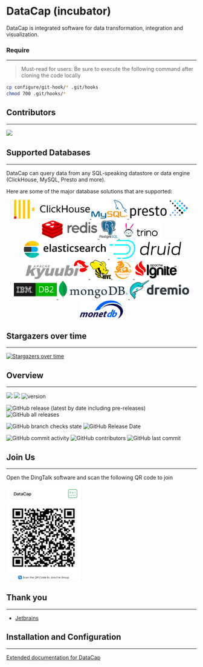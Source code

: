 # DataCap (incubator)

DataCap is integrated software for data transformation, integration and visualization.

### Require

---

> Must-read for users: Be sure to execute the following command after cloning the code locally

```bash
cp configure/git-hook/* .git/hooks
chmod 700 .git/hooks/*
```

## Contributors

---

<a href="https://github.com/EdurtIO/incubator-datacap/graphs/contributors">
  <img src="https://contrib.rocks/image?repo=EdurtIO/incubator-datacap" />
</a>

## Supported Databases

---

DataCap can query data from any SQL-speaking datastore or data engine (ClickHouse, MySQL, Presto and more).

Here are some of the major database solutions that are supported:

<p align="center">
    <a href="https://clickhouse.com" target="_blank">
        <img src="assets/plugin/clickhouse.png" alt="ClickHouse" height="50" />
    </a>
    <a href="https://www.mysql.com" target="_blank">
        <img src="assets/plugin/mysql.png" alt="MySQL" height="50"/>
    </a>
    <a href="https://prestodb.io/" target="_blank">
        <img src="assets/plugin/presto.png" alt="Presto" height="50"/>
    </a>
    <a href="https://redis.io/" target="_blank">
        <img src="assets/plugin/redis.png" alt="Redis" height="50"/>
    </a>
    <a href="https://www.postgresql.org/" target="_blank">
        <img src="assets/plugin/postgresql.png" alt="PostgreSQL" height="50"/>
    </a>
    <a href="https://trino.io/" target="_blank">
        <img src="assets/plugin/trino.png" alt="Trino" height="50"/>
    </a>
    <a href="https://www.elastic.co/" target="_blank">
        <img src="assets/plugin/elasticsearch.png" alt="ElasticSearch" height="50" />
    </a>
    <a href="https://druid.apache.org/" target="_blank">
        <img src="assets/plugin/druid.png" alt="Druid" height="50" />
    </a>
    <a href="https://kyuubi.apache.org/" target="_blank">
        <img src="assets/plugin/kyuubi.png" alt="Kyuubi" height="50"/>
    </a>
    <a href="https://hive.apache.org/" target="_blank">
        <img src="assets/plugin/hive.png" alt="Hive" height="50" />
    </a>
    <a href="https://kylin.apache.org" target="_blank">
        <img src="assets/plugin/kylin.png" alt="Kylin" height="50" />
    </a>
    <a href="https://ignite.apache.org/" target="_blank">
        <img src="assets/plugin/ignite.png" alt="Ignite" height="50" />
    </a>
    <a href="https://www.ibm.com/db2/" target="_blank">
        <img src="assets/plugin/ibmdb2.png" alt="IBM DB2" height="50" />
    </a>
    <a href="https://www.mongodb.com/" target="_blank">
        <img src="assets/plugin/mongodb.png" alt="MongoDB" height="50" />
    </a>
    <a href="https://www.dremio.com/" target="_blank">
        <img src="assets/plugin/dremio.png" alt="Dremio" height="50" />
    </a>
    <a href="https://www.monetdb.org/" target="_blank">
        <img src="assets/plugin/monetdb.png" alt="MonetDB" height="50" />
    </a>
</p>

## Stargazers over time

---

[![Stargazers over time](https://starchart.cc/EdurtIO/incubator-datacap.svg)](https://starchart.cc/EdurtIO/incubator-datacap)

## Overview

---

![](https://visitor-badge.glitch.me/badge?page_id=incubator-datacap)
[![](https://tokei.rs/b1/github/EdurtIO/incubator-datacap)](https://github.com/EdurtIO/incubator-datacap)
![version](https://img.shields.io/github/v/release/EdurtIO/incubator-datacap.svg)

![GitHub release (latest by date including pre-releases)](https://img.shields.io/github/downloads-pre/EdurtIO/incubator-datacap/latest/total?style=flat-square)
![GitHub all releases](https://img.shields.io/github/downloads/EdurtIO/incubator-datacap/total?style=flat-square)

![GitHub branch checks state](https://img.shields.io/github/checks-status/EdurtIO/incubator-datacap/master?style=flat-square)
![GitHub Release Date](https://img.shields.io/github/release-date/EdurtIO/incubator-datacap?style=flat-square)

![GitHub commit activity](https://img.shields.io/github/commit-activity/y/EdurtIO/incubator-datacap?style=flat-square)
![GitHub contributors](https://img.shields.io/github/contributors-anon/EdurtIO/incubator-datacap?style=flat-square)
![GitHub last commit](https://img.shields.io/github/last-commit/EdurtIO/incubator-datacap?style=flat-square)

## Join Us

---

Open the DingTalk software and scan the following QR code to join

<img src="assets/dingtalk.png" width="200px" height="250px"></img>

## Thank you

---

- [Jetbrains](https://www.jetbrains.com/)

## Installation and Configuration

---

[Extended documentation for DataCap](https://datacap.incubator.edurt.io)

